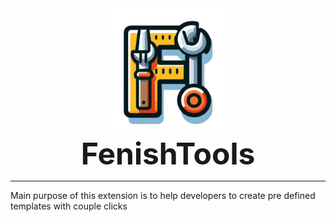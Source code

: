 <div align="center">
    <img src="img/FenishTools.png" width="200">
    <br>
    <Font size="16">
        <b>FenishTools</b>
    </Font>
</div>

<hr>

Main purpose of this extension is to help developers to create pre defined templates with couple clicks
